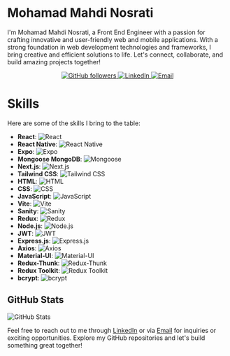 # Mohamad Mahdi Nosrati

I'm Mohamad Mahdi Nosrati, a Front End Engineer with a passion for crafting innovative and user-friendly web and mobile applications. With a strong foundation in web development technologies and frameworks, I bring creative and efficient solutions to life. Let's connect, collaborate, and build amazing projects together!
<p align="center">
  <a href="https://github.com/mmnsrti">
    <img src="https://img.shields.io/github/followers/mmnsrti?label=Follow&style=social" alt="GitHub followers" />
  </a>
  <a href="https://www.linkedin.com/in/mohamad-mahdi-nosrati-4b6988269/">
    <img src="https://img.shields.io/badge/LinkedIn-Connect-blue" alt="LinkedIn" />
  </a>
  <a href="mailto:mmnsrti@gmail.com">
    <img src="https://img.shields.io/badge/Email-Contact-red" alt="Email" />
  </a>
</p>

# Skills

Here are some of the skills I bring to the table:

- **React**: ![React](https://img.shields.io/badge/React-61DAFB?logo=react&logoColor=white)
- **React Native**: ![React Native](https://img.shields.io/badge/React_Native-61DAFB?logo=react&logoColor=white)
- **Expo**: ![Expo](https://img.shields.io/badge/Expo-000020?logo=expo&logoColor=white)
- **Mongoose MongoDB**: ![Mongoose](https://img.shields.io/badge/Mongoose-47A248?logo=mongodb&logoColor=white)
- **Next.js**: ![Next.js](https://img.shields.io/badge/Next.js-000000?logo=next.js&logoColor=white)
- **Tailwind CSS**: ![Tailwind CSS](https://img.shields.io/badge/Tailwind_CSS-38B2AC?logo=tailwind-css&logoColor=white)
- **HTML**: ![HTML](https://img.shields.io/badge/HTML-E34F26?logo=html5&logoColor=white)
- **CSS**: ![CSS](https://img.shields.io/badge/CSS-1572B6?logo=css3&logoColor=white)
- **JavaScript**: ![JavaScript](https://img.shields.io/badge/JavaScript-F7DF1E?logo=javascript&logoColor=black)
- **Vite**: ![Vite](https://img.shields.io/badge/Vite-646CFF?logo=vite&logoColor=white)
- **Sanity**: ![Sanity](https://img.shields.io/badge/Sanity-333333?logo=sanity&logoColor=white)
- **Redux**: ![Redux](https://img.shields.io/badge/Redux-764ABC?logo=redux&logoColor=white)
- **Node.js**: ![Node.js](https://img.shields.io/badge/Node.js-339933?logo=node.js&logoColor=white)
- **JWT**: ![JWT](https://img.shields.io/badge/JWT-000000?logo=json-web-tokens&logoColor=white)
- **Express.js**: ![Express.js](https://img.shields.io/badge/Express.js-000000?logo=express&logoColor=white)
- **Axios**: ![Axios](https://img.shields.io/badge/Axios-000000?logo=axios&logoColor=white)
- **Material-UI**: ![Material-UI](https://img.shields.io/badge/Material_UI-0081CB?logo=material-ui&logoColor=white)
- **Redux-Thunk**: ![Redux-Thunk](https://img.shields.io/badge/Redux-Thunk-764ABC?logo=redux&logoColor=white)
- **Redux Toolkit**: ![Redux Toolkit](https://img.shields.io/badge/Redux_Toolkit-764ABC?logo=redux&logoColor=white)
- **bcrypt**: ![bcrypt](https://img.shields.io/badge/bcrypt-BC0101?logo=node.js&logoColor=white)

## GitHub Stats

![GitHub Stats](https://github-readme-stats.vercel.app/api?username=mmnsrti&show_icons=true&theme=dark)

Feel free to reach out to me through [LinkedIn](https://www.linkedin.com/in/mohamad-mahdi-nosrati-4b6988269/) or via [Email](mailto:mmnsrti@gmail.com) for inquiries or exciting opportunities.
Explore my GitHub repositories and let's build something great together!
